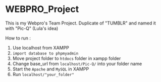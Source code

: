 # WEBPRO_Project

This is my Webpro's Team Project. Duplicate of "TUMBLR" and named it with "Pic-Q" (Lula's idea)

How to run :
1. Use localhost from XAMPP
2. `import database to phpmyadmin`
3. Move project folder to `htdocs` folder in xampp folder
4. Change base_url from `localhost/Pic-Q/` into your folder name
5. Start the `Apache` and `MySQL` in XAMPP
6. Run `localhost/"your_folder"`
